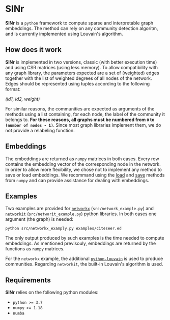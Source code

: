 # SINr

**SINr** is a `python` framework to compute sparse and interpretable graph embeddings. The method can rely on any community detection algoritm, and is currently implemented using Louvain's algorithm. 

## How does it work

**SINr** is implemented in two versions, classic (with better execution time) and using CSR matrices (using less memory). To allow compatibility with any graph library, the parameters expected are a set of (weighted) edges together with the list of weighted degrees of all nodes of the network. 
Edges should be represented using tuples according to the following format: 

*(id1, id2, weight)*

For similar reasons, the communities are expected as arguments of the methods using a list containing, for each node, the label of the community it belongs to. 
**For these reasons, all graphs must be numbered from `0` to `(number of nodes - 1)`**. Since most graph libraries implement them, we do not provide a relabeling function.

## Embeddings

The embeddings are returned as `numpy` matrices in both cases. Every row contains the embedding vector of the corresponding node in the network. 
In order to allow more flexibility, we chose not to implement any method to save or load embeddings. We recommand using the [load](https://numpy.org/doc/stable/reference/generated/numpy.load.html#numpy.load) and [save](https://numpy.org/doc/stable/reference/generated/numpy.save.html) methods from `numpy` and can provide assistance for dealing with embeddings.  

## Examples

Two examples are provided for [`networkx`](https://networkx.github.io/) (`src/network_example.py`) and [`networkit`](https://networkit.github.io/) (`src/networit_example.py`) python libraries. In both cases one argument (the graph) is needed:

`python src/networkx_examply.py examples/citeseer.ed`

The only output produced by such examples is the time needed to compute embeddings. As mentioned previsouly, embeddings are returned by the functions as `numpy` matrices. 

For the `networkx` example, the additional [`python-louvain`](https://github.com/taynaud/python-louvain) is used to produce communities. Regarding `networkit`, the built-in Louvain's algorithm is used. 

## Requirements

**SINr** relies on the following python modules:

* `python >= 3.7`
* `numpy >= 1.18`
* `numba`
